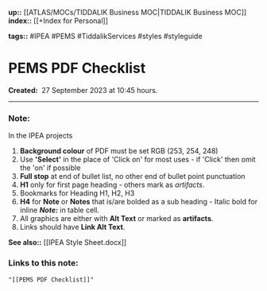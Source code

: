 **up::** [[ATLAS/MOCs/TIDDALIK Business MOC|TIDDALIK Business MOC]]
**index::** [[+Index for Personal]]
 

**tags::** #IPEA #PEMS #TiddalikServices #styles #styleguide

# PEMS PDF Checklist

**Created:**  27 September 2023 at  10:45 hours.

___
### Note:
In the IPEA projects
1. **Background colour** of PDF must be set RGB (253, 254, 248)
2. Use **'Select'** in the place of 'Click on' for most uses - if 'Click' then omit the 'on' if possible
3. **Full stop** at end of bullet list, no other end of bullet point punctuation
4. **H1** only for first page heading - others mark as *artifacts*.
5. Bookmarks for Heading H1, H2, H3
6. **H4** for **Note** or **Notes** that is/are bolded as a sub heading - Italic bold for inline ***Note:*** in table cell.
7. All graphics are either with **Alt Text** or marked as **artifacts**.
8. Links should have **Link Alt Text**.


**See also::** [[IPEA Style Sheet.docx]]

### Links to this note:
```query
"[[PEMS PDF Checklist]]"
```

